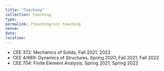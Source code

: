 ```yaml
---
title: "Teaching"
collection: teaching
type: 
permalink: /teaching/unr-teaching
venue: 
date: 
location: 
---
```


- CEE 372: Mechanics of Solids, Fall 2021, 2022
- CEE 4/689: Dynamics of Structures, Spring 2020, Fall 2021, Fall 2022
- CEE 704: Finite Element Analysis, Spring 2021, Spring 2022
